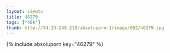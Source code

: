 ```yaml
--- 
layout: sieutv
title: 46279
tags: ["46k"]
thumb: http://94.23.248.219/absoluporn-1/image/002/46279.jpg
---
```

{% include absoluporn key="46279" %} 
